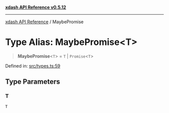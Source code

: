 [**xdash API Reference v0.5.12**](index.md)

***

[xdash API Reference](/xdash/api/index.md) / MaybePromise

# Type Alias: MaybePromise\<T\>

> **MaybePromise**\<`T`\> = `T` \| `Promise`\<`T`\>

Defined in: [src/types.ts:59](https://github.com/shtse8/xdash/blob/ed88c6e7ad3be9e5e1e06776f9ca07ed27d97c13/src/types.ts#L59)

## Type Parameters

### T

`T`
